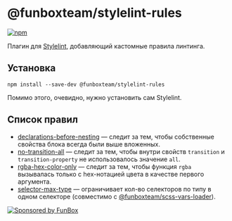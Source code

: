 # @funboxteam/stylelint-rules

[![npm](https://img.shields.io/npm/v/@funboxteam/stylelint-rules.svg)](https://www.npmjs.com/package/@funboxteam/stylelint-rules)

Плагин для [Stylelint](https://stylelint.io/), добавляющий кастомные правила линтинга.

## Установка

```
npm install --save-dev @funboxteam/stylelint-rules
```

Помимо этого, очевидно, нужно установить сам Stylelint.

## Список правил

- [declarations-before-nesting](./docs/rules/declarations-before-nesting.ru.md) — следит за тем, чтобы собственные свойства блока всегда были выше вложенных.
- [no-transition-all](./docs/rules/no-transition-all.ru.md) — следит за тем, чтобы внутри свойств `transition` и `transition-property` не использовалось значение `all`.
- [rgba-hex-color-only](./docs/rules/rgba-hex-color-only.ru.md) — следит за тем, чтобы функция `rgba` вызывалась только с hex-нотацией цвета в качестве первого аргумента.
- [selector-max-type](./docs/rules/selector-max-type.md) — ограничивает кол-во селекторов по типу в одном селекторе (совместимо с [@funboxteam/scss-vars-loader](https://github.com/funbox/scss-vars-loader)).

[![Sponsored by FunBox](https://funbox.ru/badges/sponsored_by_funbox_centered.svg)](https://funbox.ru)
